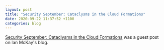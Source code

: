 ```yaml
---
layout: post
title: "Security September: Cataclysms in the Cloud Formations"
date: 2020-09-22 11:37:52 +1100
categories: blog
---
```


[Security September: Cataclysms in the Cloud Formations][link] was a guest post on Ian McKay's blog.

[link]: https://onecloudplease.com/blog/security-september-cataclysms-in-the-cloud-formations
